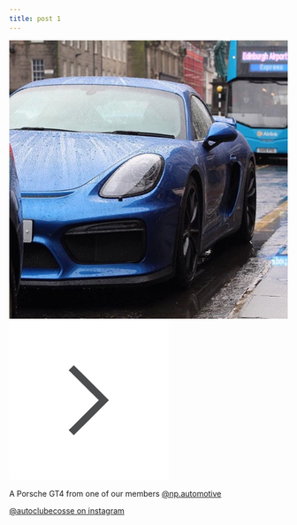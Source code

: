 ```yaml
---
title: post 1
---
```

![post-1](https://github.com/autoclubecosse/autoclubecosse.github.io/blob/master/_assets/post-1.jpg?raw=true)
[![button](https://github.com/autoclubecosse/autoclubecosse.github.io/blob/master/_assets/next-button.png?raw=true)](https://autoclubecosse.github.io/2016/02/26/post-002.html)

A Porsche GT4 from one of our members [@np.automotive](https://www.instagram.com/np.automotive/?hl=en) 

[@autoclubecosse on instagram](https://www.instagram.com/autoclubecosse/?hl=en)
